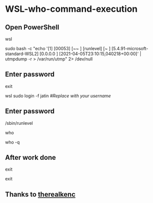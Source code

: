 # WSL-who-command-execution

## Open PowerShell

wsl

sudo bash -c "echo '[1] [00053] [~~  ] [runlevel] [~       ] [5.4.91-microsoft-standard-WSL2] [0.0.0.0    ] [2021-04-05T23:10:15,040218+00:00]' | utmpdump -r > /var/run/utmp" 2> /dev/null

## Enter password

exit

wsl sudo login -f jatin _#Replace with your username_

## Enter password

/sbin/runlevel

who

who -q

## After work done

exit

exit          


## Thanks to <a href=https://github.com/therealkenc> therealkenc </a>
